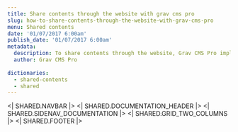 ```yaml
---
title: Share contents through the website with grav cms pro
slug: how-to-share-contents-through-the-website-with-grav-cms-pro
menu: Shared contents
date: '01/07/2017 6:00am'
publish_date: '01/07/2017 6:00am'
metadata:
  description: To share contents through the website, Grav CMS Pro implements the Components technology, a convenient way to pack complex shortcodes structures into reusable items
  author: Grav CMS Pro
  
dictionaries:
  - shared-contents
  - shared
---
```


<| SHARED.NAVBAR |>
<| SHARED.DOCUMENTATION_HEADER |>
<| SHARED.SIDENAV_DOCUMENTATION |>
<| SHARED.GRID_TWO_COLUMNS |>
<| SHARED.FOOTER |>
